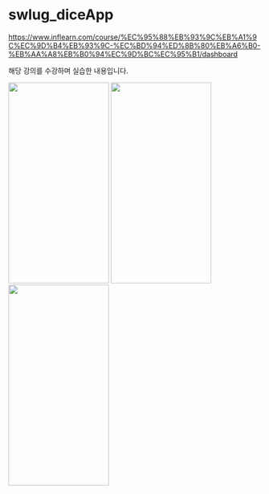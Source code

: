 # swlug_diceApp

https://www.inflearn.com/course/%EC%95%88%EB%93%9C%EB%A1%9C%EC%9D%B4%EB%93%9C-%EC%BD%94%ED%8B%80%EB%A6%B0-%EB%AA%A8%EB%B0%94%EC%9D%BC%EC%95%B1/dashboard


해당 강의를 수강하며 실습한 내용입니다.


<div>
<img src="https://user-images.githubusercontent.com/66731780/189488510-2bd8a716-4f98-439d-b4df-3b0f9f5a1fe0.png" width="200" height="400"/>
<img src="https://user-images.githubusercontent.com/66731780/189488536-eb28fa13-3a23-426e-9bde-b982fabe7fda.png" width="200" height="400"/>
<img src="https://user-images.githubusercontent.com/66731780/189488546-8f2d7029-9645-4f63-8096-85540ef66284.png" width="200" height="400"/>
</div>
